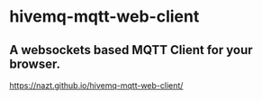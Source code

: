 hivemq-mqtt-web-client
======================

## A websockets based MQTT Client for your browser.


https://nazt.github.io/hivemq-mqtt-web-client/
